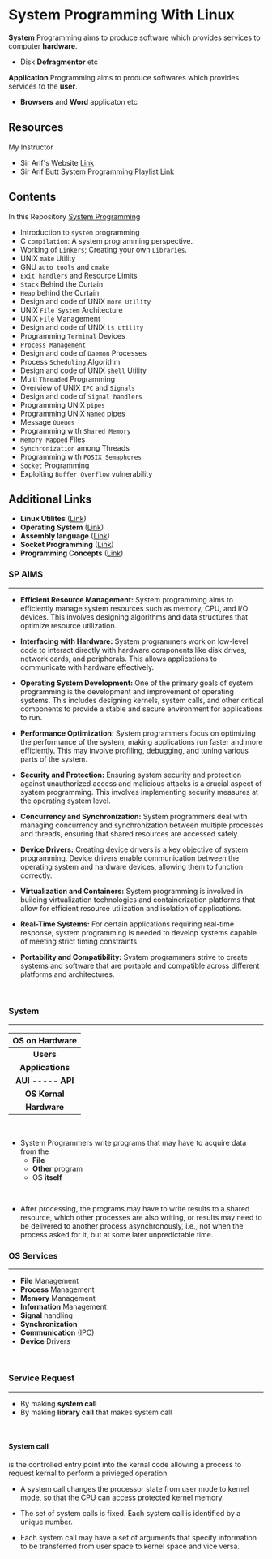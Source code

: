# System Programming With Linux

**System** Programming aims to produce software which provides services to computer **hardware**.

- Disk **Defragmentor** etc

**Application** Programming aims to produce softwares which provides services to the **user**.

- **Browsers** and **Word** applicaton etc

## Resources

My Instructor

- Sir Arif's Website [Link](http://arifbutt.me)
- Sir Arif Butt System Programming Playlist [Link](https://www.youtube.com/playlist?list=PL7B2bn3G_wfC-mRpG7cxJMnGWdPAQTViW)

## Contents

In this Repository [System Programming](https://github.com/meharehsaan/system-programming)

- Introduction to `system` programming
- C `compilation`: A system programming perspective.
- Working of `Linkers`; Creating your own `Libraries`.
- UNIX `make` Utility
- GNU `auto tools` and `cmake`
- `Exit handlers` and Resource Limits
- `Stack` Behind the Curtain
- `Heap` behind the Curtain
- Design and code of UNIX `more Utility`
- UNIX `File System` Architecture
- UNIX `File` Management
- Design and code of UNIX `ls Utility`
- Programming `Terminal` Devices
- `Process Management`
- Design and code of `Daemon` Processes
- Process `Scheduling` Algorithm
- Design and code of UNIX `shell` Utility
- Multi `Threaded` Programming
- Overview of UNIX `IPC` and `Signals`
- Design and code of `Signal handlers`
- Programming UNIX `pipes`
- Programming UNIX `Named` pipes
- Message `Queues`
- Programming with `Shared Memory`
- `Memory Mapped` Files
- `Synchronization` among Threads
- Programming with `POSIX Semaphores`
- `Socket` Programming 
- Exploiting `Buffer Overflow` vulnerability

## Additional Links

- **Linux Utilites** ([Link](https://github.com/meharehsaan/linux-utilities))
- **Operating System** ([Link](https://github.com/meharehsaan/operating-system))
- **Assembly language** ([Link](https://github.com/meharehsaan/intelx86_64))
- **Socket Programming** ([Link](https://github.com/meharehsaan/socketprogramming))
- **Programming Concepts** ([Link](https://github.com/meharehsaan/progconcepts))

### SP AIMS

---

- **Efficient Resource Management:** System programming aims to efficiently manage system resources such as memory, CPU, and I/O devices. This involves designing algorithms and data structures that optimize resource utilization.

- **Interfacing with Hardware:** System programmers work on low-level code to interact directly with hardware components like disk drives, network cards, and peripherals. This allows applications to communicate with hardware effectively.

- **Operating System Development:** One of the primary goals of system programming is the development and improvement of operating systems. This includes designing kernels, system calls, and other critical components to provide a stable and secure environment for applications to run.

- **Performance Optimization:** System programmers focus on optimizing the performance of the system, making applications run faster and more efficiently. This may involve profiling, debugging, and tuning various parts of the system.

- **Security and Protection:** Ensuring system security and protection against unauthorized access and malicious attacks is a crucial aspect of system programming. This involves implementing security measures at the operating system level.

- **Concurrency and Synchronization:** System programmers deal with managing concurrency and synchronization between multiple processes and threads, ensuring that shared resources are accessed safely.

- **Device Drivers:** Creating device drivers is a key objective of system programming. Device drivers enable communication between the operating system and hardware devices, allowing them to function correctly.

- **Virtualization and Containers:** System programming is involved in building virtualization technologies and containerization platforms that allow for efficient resource utilization and isolation of applications.

- **Real-Time Systems:** For certain applications requiring real-time response, system programming is needed to develop systems capable of meeting strict timing constraints.

- **Portability and Compatibility:** System programmers strive to create systems and software that are portable and compatible across different platforms and architectures.

<br>

### System

---

|    OS on Hardware     |
| :-------------------: |
|       **Users**       |
|    **Applications**    |
| **AUI** ----- **API** |
|   **OS** **Kernal**   |
|     **Hardware**      |

<br>

- System Programmers write programs that may have to acquire data from the
  - **File**
  - **Other** program
  - OS **itself**

<br>

- After processing, the programs may have to write results
to a shared resource, which other processes are also
writing, or results may need to be delivered to another
process asynchronously, i.e., not when the process asked
for it, but at some later unpredictable time.

### OS Services

---

- **File** Management
- **Process** Management
- **Memory** Management
- **Information** Management
- **Signal** handling
- **Synchronization**
- **Communication** (IPC)
- **Device** Drivers

<br>

### Service Request

---

- By making **system call**
- By making **library call** that makes system call

<br>
  
#### System call

is the controlled entry point into the kernal code allowing a process to request kernal to perform a privieged operation.

- A system call changes the processor state from user mode to
kernel mode, so that the CPU can access protected kernel memory.

- The set of system calls is fixed. Each system call is identified by a
unique number.

- Each system call may have a set of arguments that specify
information to be transferred from user space to kernel space and
vice versa.

